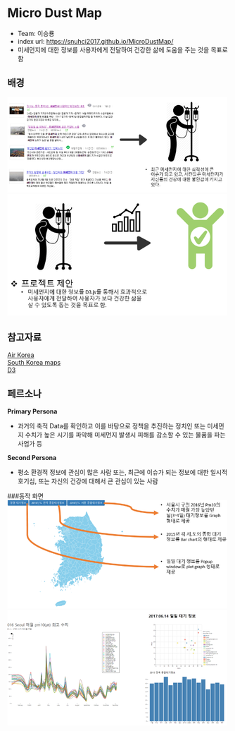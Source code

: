 Micro Dust Map
================
- Team: 이승룡
- index url: https://snuhci2017.github.io/MicroDustMap/
- 미세먼지에 대한 정보를 사용자에게 전달하여 건강한 삶에 도움을 주는 것을 목표로 함 

## 배경
<img src="image/mdm_background.PNG" width="500px">
<img src="image/mdm_background1.PNG" width="500px">

## 참고자료
[Air Korea](https://www.airkorea.or.kr/index)<br />
[South Korea maps](https://github.com/southkorea/southkorea-maps)<br />
[D3](https://github.com/d3/d3)

페르소나
--------------------------
**Primary Persona** 
* 과거의 축적 Data를 확인하고 이를 바탕으로 정책을 추진하는 정치인 또는 미세먼지 수치가 높은 시기를 파악해 미세먼지 발생시 피해를 감소할 수 있는 물품을 파는 사업가 등
 
**Second Persona**
* 평소 환경적 정보에 관심이 많은 사람 또는, 최근에 이슈가 되는 정보에 대한 일시적 호기심, 또는 자신의 건강에 대해서 큰 관심이 있는 사람

###동작 화면
<img src="image/mdm_act1.PNG" width="500px">
<img src="image/mdm_act2.PNG" width="500px">